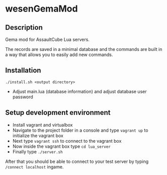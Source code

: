 # wesenGemaMod

## Description

Gema mod for AssaultCube Lua servers.

The records are saved in a minimal database and the commands are built in a way that allows you to easily add new commands.


## Installation

````./install.sh <output directory>````

* Adjust main.lua (database information) and adjust database user password


## Setup development environment

* Install vagrant and virtualbox
* Navigate to the project folder in a console and type ````vagrant up```` to initialize the vagrant box
* Next type ````vagrant ssh```` to connect to the vagrant box
* Now inside the vagrant box type ````cd lua_server````
* Finally type ````./server.sh````

After that you should be able to connect to your test server by typing ````/connect localhost```` ingame.


